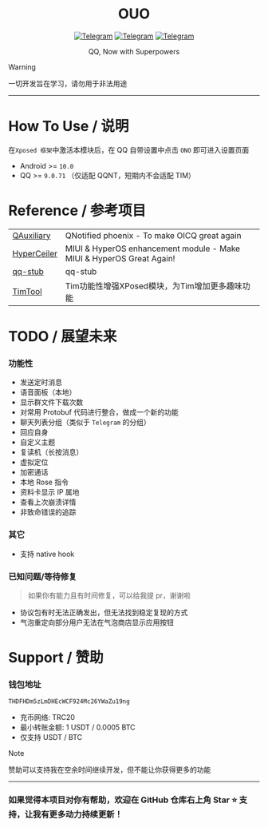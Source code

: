 <div align="center">
    <h1> OUO </h1>

[![Telegram](https://img.shields.io/static/v1?label=Telegram&message=Channel&color=0088cc)](https://t.me/ouom_pub)
[![Telegram](https://img.shields.io/static/v1?label=Telegram&message=CI&color=0088cc)](https://t.me/ono_ci)
[![Telegram](https://img.shields.io/static/v1?label=Telegram&message=Chat&color=0088cc)](https://t.me/ouom_chat)

QQ, Now with Superpowers
</div>

> [!WARNING]  
> 一切开发旨在学习，请勿用于非法用途

-------

# How To Use / 说明
在`Xposed 框架`中激活本模块后，在 QQ 自带设置中点击 `ONO` 即可进入设置页面

- Android >= `10.0`
- QQ >= `9.0.71` （仅适配 QQNT，短期内不会适配 TIM）


# Reference / 参考项目

<table>
<tr>
  <td><a href="https://github.com/cinit/QAuxiliary">QAuxiliary</a></td>
  <td>QNotified phoenix - To make OICQ great again</td>
</tr>
<tr>
  <td><a href="https://github.com/ReChronoRain/HyperCeiler">HyperCeiler</a></td>
  <td>MIUI & HyperOS enhancement module - Make MIUI & HyperOS Great Again!</td>
</tr>
<tr>
  <td><a href="https://github.com/LuckyPray/qq-stub">qq-stub</a></td>
  <td>qq-stub</td>
</tr>
<tr>
  <td><a href="https://github.com/suzhelan/TimTool">TimTool</a></td>
  <td>Tim功能性增强XPosed模块，为Tim增加更多趣味功能</td>
</tr>
</table>


# TODO / 展望未来
### 功能性
- 发送定时消息
- 语音面板（本地）
- 显示群文件下载次数
- 对常用 Protobuf 代码进行整合，做成一个新的功能
- 聊天列表分组（类似于 `Telegram` 的分组）
- 回应自身
- 自定义主题
- 复读机（长按消息）
- 虚拟定位
- 加密通话
- 本地 Rose 指令
- 资料卡显示 IP 属地
- 查看上次崩溃详情
- 非致命错误的追踪


### 其它
- 支持 native hook

### 已知问题/等待修复
> 如果你有能力且有时间修复，可以给我提 pr，谢谢啦

- 协议包有时无法正确发出，但无法找到稳定复现的方式
- 气泡重定向部分用户无法在气泡商店显示应用按钮

# Support / 赞助
### 钱包地址
`THDFHDm5zLmDHEcWCF924Mc26YWaZu19ng`

- 充币网络: TRC20
- 最小转账金额: 1 USDT / 0.0005 BTC
- 仅支持 USDT / BTC

> [!NOTE]  
> 赞助可以支持我在空余时间继续开发，但不能让你获得更多的功能
--------

### 如果觉得本项目对你有帮助，欢迎在 GitHub 仓库右上角 Star ⭐ 支持，让我有更多动力持续更新！
